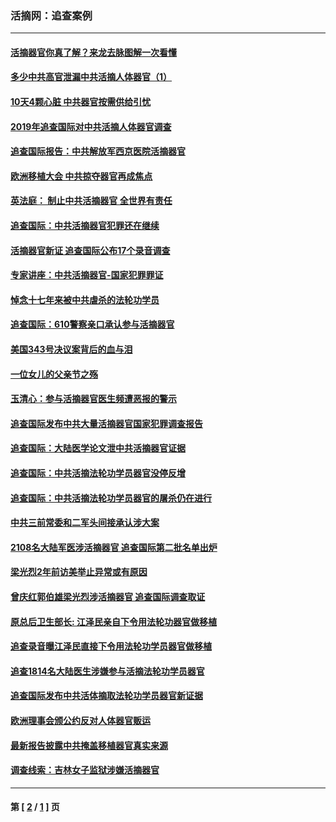 ### 活摘网：追查案例
---
#### [活摘器官你真了解？来龙去脉图解一次看懂](../../pages/nf5880/n13013820.md?05040430) 
#### [多少中共高官泄漏中共活摘人体器官（1）](../../pages/nf5880/n12671234.md?05040430) 
#### [10天4颗心脏 中共器官按需供给引忧](../../pages/nf5880/n12326366.md?05040430) 
#### [2019年追查国际对中共活摘人体器官调查](../../pages/nf5880/n11917733.md?05040430) 
#### [追查国际报告：中共解放军西京医院活摘器官](../../pages/nf5880/n11838359.md?05040430) 
#### [欧洲移植大会 中共掠夺器官再成焦点](../../pages/nf5880/n11538883.md?05040430) 
#### [英法庭： 制止中共活摘器官 全世界有责任](../../pages/nf5880/n11330691.md?05040430) 
#### [追查国际：中共活摘器官犯罪还在继续](../../pages/nf5880/n11218301.md?05040430) 
#### [活摘器官新证 追查国际公布17个录音调查](../../pages/nf5880/n10897744.md?05040430) 
#### [专家讲座：中共活摘器官-国家犯罪罪证](../../pages/nf5880/n8828153.md?05040430) 
#### [悼念十七年来被中共虐杀的法轮功学员](../../pages/nf5880/n8124823.md?05040430) 
#### [追查国际：610警察亲口承认参与活摘器官](../../pages/nf5880/n8109067.md?05040430) 
#### [美国343号决议案背后的血与泪](../../pages/nf5880/n8020684.md?05040430) 
#### [一位女儿的父亲节之殇](../../pages/nf5880/n8014122.md?05040430) 
#### [玉清心：参与活摘器官医生频遭恶报的警示](../../pages/nf5880/n4637546.md?05040430) 
#### [追查国际发布中共大量活摘器官国家犯罪调查报告](../../pages/nf5880/n4613428.md?05040430) 
#### [追查国际：大陆医学论文泄中共活摘器官证据](../../pages/nf5880/n4608794.md?05040430) 
#### [追查国际：中共活摘法轮功学员器官没停反增](../../pages/nf5880/n4584075.md?05040430) 
#### [追查国际：中共活摘法轮功学员器官的屠杀仍在进行](../../pages/nf5880/n4299154.md?05040430) 
#### [中共三前常委和二军头间接承认涉大案](../../pages/nf5880/n4286244.md?05040430) 
#### [2108名大陆军医涉活摘器官 追查国际第二批名单出炉](../../pages/nf5880/n4284769.md?05040430) 
#### [梁光烈2年前访美举止异常或有原因](../../pages/nf5880/n4279686.md?05040430) 
#### [曾庆红郭伯雄梁光烈涉活摘器官 追查国际调查取证](../../pages/nf5880/n4278462.md?05040430) 
#### [原总后卫生部长: 江泽民亲自下令用法轮功器官做移植](../../pages/nf5880/n4263864.md?05040430) 
#### [追查录音曝江泽民直接下令用法轮功学员器官做移植](../../pages/nf5880/n4261268.md?05040430) 
#### [追查1814名大陆医生涉嫌参与活摘法轮功学员器官](../../pages/nf5880/n4259055.md?05040430) 
#### [追查国际发布中共活体摘取法轮功学员器官新证据](../../pages/nf5880/n4258255.md?05040430) 
#### [欧洲理事会颁公约反对人体器官贩运](../../pages/nf5880/n4206955.md?05040430) 
#### [最新报告披露中共掩盖移植器官真实来源](../../pages/nf5880/n4140084.md?05040430) 
#### [调查线索：吉林女子监狱涉嫌活摘器官](../../pages/nf5880/n4044366.md?05040430) 

---
#### 第 [ [2](./2.md?05040430) / [1](./1.md?05040430) ] 页
